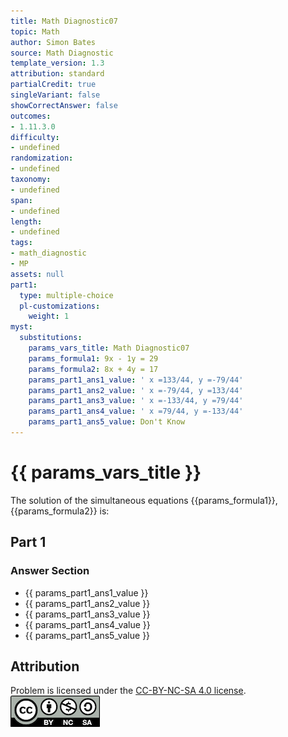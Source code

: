 ```yaml
---
title: Math Diagnostic07
topic: Math
author: Simon Bates
source: Math Diagnostic
template_version: 1.3
attribution: standard
partialCredit: true
singleVariant: false
showCorrectAnswer: false
outcomes:
- 1.11.3.0
difficulty:
- undefined
randomization:
- undefined
taxonomy:
- undefined
span:
- undefined
length:
- undefined
tags:
- math_diagnostic
- MP
assets: null
part1:
  type: multiple-choice
  pl-customizations:
    weight: 1
myst:
  substitutions:
    params_vars_title: Math Diagnostic07
    params_formula1: 9x - 1y = 29
    params_formula2: 8x + 4y = 17
    params_part1_ans1_value: ' x =133/44, y =-79/44'
    params_part1_ans2_value: ' x =-79/44, y =133/44'
    params_part1_ans3_value: ' x =-133/44, y =79/44'
    params_part1_ans4_value: ' x =79/44, y =-133/44'
    params_part1_ans5_value: Don't Know
---
```

# {{ params_vars_title }}
The solution of the simultaneous equations {{params_formula1}}, {{params_formula2}} is:

## Part 1

### Answer Section

- {{ params_part1_ans1_value }}
- {{ params_part1_ans2_value }}
- {{ params_part1_ans3_value }}
- {{ params_part1_ans4_value }}
- {{ params_part1_ans5_value }}

## Attribution

Problem is licensed under the [CC-BY-NC-SA 4.0 license](https://creativecommons.org/licenses/by-nc-sa/4.0/).<br> ![The Creative Commons 4.0 license requiring attribution-BY, non-commercial-NC, and share-alike-SA license.](https://raw.githubusercontent.com/firasm/bits/master/by-nc-sa.png)